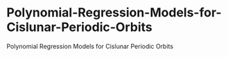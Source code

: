 # Polynomial-Regression-Models-for-Cislunar-Periodic-Orbits
Polynomial Regression Models for Cislunar Periodic Orbits
